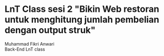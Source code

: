 # LnT Class sesi 2 "Bikin Web restoran untuk menghitung jumlah pembelian dengan output struk"
Muhammad Fikri Anwari<br>
Back-End LnT class<br>
<br>

